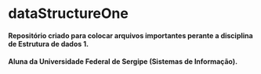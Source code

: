 # dataStructureOne
 
#### Repositório criado para colocar arquivos importantes perante a disciplina de Estrutura de dados 1.
#### Aluna da Universidade Federal de Sergipe (Sistemas de Informação).
